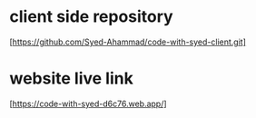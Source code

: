 # client side repository
[https://github.com/Syed-Ahammad/code-with-syed-client.git]
# website live link
[https://code-with-syed-d6c76.web.app/]